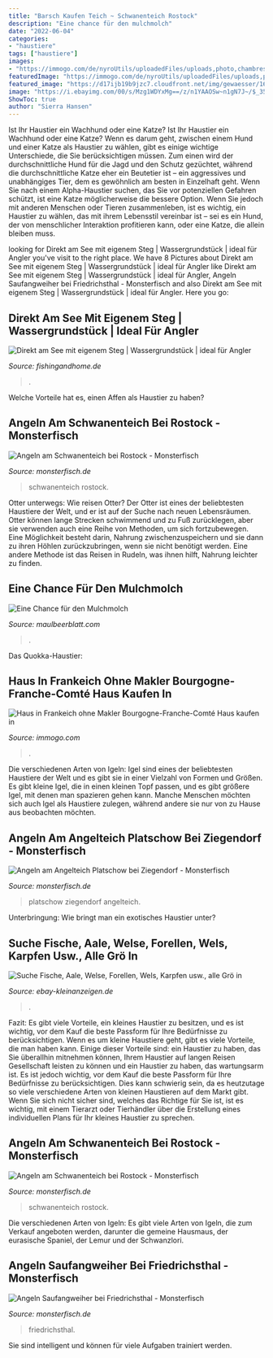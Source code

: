 ```yaml
---
title: "Barsch Kaufen Teich ~ Schwanenteich Rostock"
description: "Eine chance für den mulchmolch"
date: "2022-06-04"
categories:
- "haustiere"
tags: ["haustiere"]
images:
- "https://immogo.com/de/nyroUtils/uploadedFiles/uploads,photo,chambres_d_hotes_en_minicamping_in_bourgogne_yonne_instapklaar-2-y5_thumbsearch.jpg"
featuredImage: "https://immogo.com/de/nyroUtils/uploadedFiles/uploads,photo,chambres_d_hotes_en_minicamping_in_bourgogne_yonne_instapklaar-2-y5_thumbsearch.jpg"
featured_image: "https://d17ijb19b9jzc7.cloudfront.net/img/gewaesser/16044/3410-large.jpg"
image: "https://i.ebayimg.com/00/s/Mzg1WDYxMg==/z/n1YAAOSw~n1gN7J~/$_35.JPG"
ShowToc: true
author: "Sierra Hansen"
---
```



Ist Ihr Haustier ein Wachhund oder eine Katze?
Ist Ihr Haustier ein Wachhund oder eine Katze?
Wenn es darum geht, zwischen einem Hund und einer Katze als Haustier zu wählen, gibt es einige wichtige Unterschiede, die Sie berücksichtigen müssen. Zum einen wird der durchschnittliche Hund für die Jagd und den Schutz gezüchtet, während die durchschnittliche Katze eher ein Beutetier ist – ein aggressives und unabhängiges Tier, dem es gewöhnlich am besten in Einzelhaft geht. Wenn Sie nach einem Alpha-Haustier suchen, das Sie vor potenziellen Gefahren schützt, ist eine Katze möglicherweise die bessere Option. Wenn Sie jedoch mit anderen Menschen oder Tieren zusammenleben, ist es wichtig, ein Haustier zu wählen, das mit ihrem Lebensstil vereinbar ist – sei es ein Hund, der von menschlicher Interaktion profitieren kann, oder eine Katze, die allein bleiben muss.

	

		
looking for Direkt am See mit eigenem Steg | Wassergrundstück | ideal für Angler you've visit to the right place. We have 8 Pictures about Direkt am See mit eigenem Steg | Wassergrundstück | ideal für Angler like Direkt am See mit eigenem Steg | Wassergrundstück | ideal für Angler, Angeln Saufangweiher bei Friedrichsthal - Monsterfisch and also Direkt am See mit eigenem Steg | Wassergrundstück | ideal für Angler. Here you go:
		
    
## Direkt Am See Mit Eigenem Steg | Wassergrundstück | Ideal Für Angler

<img loading=lazy src="https://fishingandhome.de/.cm4all/uproc.php/0/TW_4284_(1).jpg?_=17826d0afd0" onerror="this.onerror=null;this.src='https://tse1.mm.bing.net/th?id=OIP.7fnL3Kb9hxydQNu8qzYw_AHaE8&amp;pid=15.1';" alt="Direkt am See mit eigenem Steg | Wassergrundstück | ideal für Angler">

_Source: fishingandhome.de_

>. 

	

Welche Vorteile hat es, einen Affen als Haustier zu haben?

    
## Angeln Am Schwanenteich Bei Rostock - Monsterfisch

<img loading=lazy src="https://d17ijb19b9jzc7.cloudfront.net/img/gewaesser/16044/3411-large.jpg" onerror="this.onerror=null;this.src='https://tse3.mm.bing.net/th?id=OIP.qu5pVXlgNGjronap0QH07wHaFL&amp;pid=15.1';" alt="Angeln am Schwanenteich bei Rostock - Monsterfisch">

_Source: monsterfisch.de_

>schwanenteich rostock. 

	

Otter unterwegs: Wie reisen Otter?
Der Otter ist eines der beliebtesten Haustiere der Welt, und er ist auf der Suche nach neuen Lebensräumen. Otter können lange Strecken schwimmend und zu Fuß zurücklegen, aber sie verwenden auch eine Reihe von Methoden, um sich fortzubewegen. Eine Möglichkeit besteht darin, Nahrung zwischenzuspeichern und sie dann zu ihren Höhlen zurückzubringen, wenn sie nicht benötigt werden. Eine andere Methode ist das Reisen in Rudeln, was ihnen hilft, Nahrung leichter zu finden.

    
## Eine Chance Für Den Mulchmolch

<img loading=lazy src="https://maulbeerblatt.com/wp-content/uploads/2012/10/ecfdm.jpg" onerror="this.onerror=null;this.src='https://tse4.mm.bing.net/th?id=OIP.qHZLyUlZmSmQc0asyDQBkgEsDC&amp;pid=15.1';" alt="Eine Chance für den Mulchmolch">

_Source: maulbeerblatt.com_

>. 

	

Das Quokka-Haustier:

    
## Haus In Frankeich Ohne Makler Bourgogne-Franche-Comté Haus Kaufen In

<img loading=lazy src="https://immogo.com/de/nyroUtils/uploadedFiles/uploads,photo,chambres_d_hotes_en_minicamping_in_bourgogne_yonne_instapklaar-2-y5_thumbsearch.jpg" onerror="this.onerror=null;this.src='https://tse4.mm.bing.net/th?id=OIP.q0Gm3FaBh7WarGQIdRDmsQAAAA&amp;pid=15.1';" alt="Haus in Frankeich ohne Makler Bourgogne-Franche-Comté Haus kaufen in">

_Source: immogo.com_

>. 

	

Die verschiedenen Arten von Igeln:
Igel sind eines der beliebtesten Haustiere der Welt und es gibt sie in einer Vielzahl von Formen und Größen. Es gibt kleine Igel, die in einen kleinen Topf passen, und es gibt größere Igel, mit denen man spazieren gehen kann. Manche Menschen möchten sich auch Igel als Haustiere zulegen, während andere sie nur von zu Hause aus beobachten möchten.

    
## Angeln Am Angelteich Platschow Bei Ziegendorf - Monsterfisch

<img loading=lazy src="https://d17ijb19b9jzc7.cloudfront.net/img/gewaesser/16682/4151-large.jpg" onerror="this.onerror=null;this.src='https://tse2.mm.bing.net/th?id=OIP.aP0afPtQ7iJllB_rMl1ewwHaEH&amp;pid=15.1';" alt="Angeln am Angelteich Platschow bei Ziegendorf - Monsterfisch">

_Source: monsterfisch.de_

>platschow ziegendorf angelteich. 

	

Unterbringung: Wie bringt man ein exotisches Haustier unter?

    
## Suche Fische, Aale, Welse, Forellen, Wels, Karpfen Usw., Alle Grö In

<img loading=lazy src="https://i.ebayimg.com/00/s/Mzg1WDYxMg==/z/n1YAAOSw~n1gN7J~/$_35.JPG" onerror="this.onerror=null;this.src='https://tse2.mm.bing.net/th?id=OIP.qmULj1avbfeE64O0KGK9MAAAAA&amp;pid=15.1';" alt="Suche Fische, Aale, Welse, Forellen, Wels, Karpfen usw., alle Grö in">

_Source: ebay-kleinanzeigen.de_

>. 

	

Fazit: Es gibt viele Vorteile, ein kleines Haustier zu besitzen, und es ist wichtig, vor dem Kauf die beste Passform für Ihre Bedürfnisse zu berücksichtigen.
Wenn es um kleine Haustiere geht, gibt es viele Vorteile, die man haben kann. Einige dieser Vorteile sind: ein Haustier zu haben, das Sie überallhin mitnehmen können, Ihrem Haustier auf langen Reisen Gesellschaft leisten zu können und ein Haustier zu haben, das wartungsarm ist. Es ist jedoch wichtig, vor dem Kauf die beste Passform für Ihre Bedürfnisse zu berücksichtigen. Dies kann schwierig sein, da es heutzutage so viele verschiedene Arten von kleinen Haustieren auf dem Markt gibt. Wenn Sie sich nicht sicher sind, welches das Richtige für Sie ist, ist es wichtig, mit einem Tierarzt oder Tierhändler über die Erstellung eines individuellen Plans für Ihr kleines Haustier zu sprechen.

    
## Angeln Am Schwanenteich Bei Rostock - Monsterfisch

<img loading=lazy src="https://d17ijb19b9jzc7.cloudfront.net/img/gewaesser/16044/3410-large.jpg" onerror="this.onerror=null;this.src='https://tse3.mm.bing.net/th?id=OIP._eZarReVSDE7BftKqqn4VQHaJ4&amp;pid=15.1';" alt="Angeln am Schwanenteich bei Rostock - Monsterfisch">

_Source: monsterfisch.de_

>schwanenteich rostock. 

	

Die verschiedenen Arten von Igeln: Es gibt viele Arten von Igeln, die zum Verkauf angeboten werden, darunter die gemeine Hausmaus, der eurasische Spaniel, der Lemur und der Schwanzlori.

    
## Angeln Saufangweiher Bei Friedrichsthal - Monsterfisch

<img loading=lazy src="https://d17ijb19b9jzc7.cloudfront.net/img/gewaesser/24817/3674-large.jpg" onerror="this.onerror=null;this.src='https://tse4.mm.bing.net/th?id=OIP._NxVV9EINq__mEzNnUq24AHaEK&amp;pid=15.1';" alt="Angeln Saufangweiher bei Friedrichsthal - Monsterfisch">

_Source: monsterfisch.de_

>friedrichsthal. 

	

Sie sind intelligent und können für viele Aufgaben trainiert werden.

